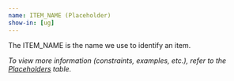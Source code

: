 ```yaml
---
name: ITEM_NAME (Placeholder)
show-in: [ug]
---
```

<!-- Make sure this is kept the same as the table cell entry. -->
The ITEM_NAME is the name we use to identify an item.

_To view more information (constraints, examples, etc.), refer to the [Placeholders](#placeholders) table._
